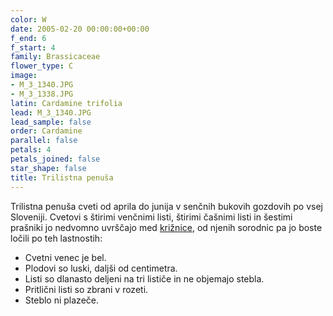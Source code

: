 ```yaml
---
color: W
date: 2005-02-20 00:00:00+00:00
f_end: 6
f_start: 4
family: Brassicaceae
flower_type: C
image:
- M_3_1340.JPG
- M_3_1338.JPG
latin: Cardamine trifolia
lead: M_3_1340.JPG
lead_sample: false
order: Cardamine
parallel: false
petals: 4
petals_joined: false
star_shape: false
title: Trilistna penuša
---
```

Trilistna penuša cveti od aprila do junija v senčnih bukovih gozdovih po vsej Sloveniji. Cvetovi s štirimi venčnimi listi, štirimi čašnimi listi in šestimi prašniki jo nedvomno uvrščajo med [križnice](../family/brassicaceae/), od njenih sorodnic pa jo boste ločili po teh lastnostih:

-   Cvetni venec je bel.
-   Plodovi so luski, daljši od centimetra.
-   Listi so dlanasto deljeni na tri lističe in ne objemajo stebla.
-   Pritlični listi so zbrani v rozeti.
-   Steblo ni plazeče.
